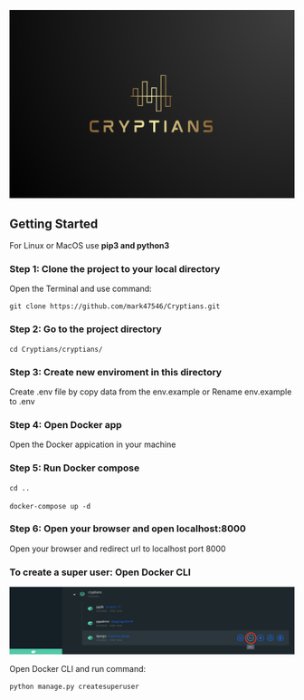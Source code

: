 <p align="center">
<img src="cryptians.png"></a>
</p>

## Getting Started

For Linux or MacOS use **pip3 and python3**

### Step 1: Clone the project to your local directory

Open the Terminal and use command:

    git clone https://github.com/mark47546/Cryptians.git

### Step 2: Go to the project directory

    cd Cryptians/cryptians/

### Step 3: Create new enviroment in this directory

Create .env file by copy data from the env.example
or
Rename env.example to .env

### Step 4: Open Docker app

Open the Docker appication in your machine

### Step 5: Run Docker compose

    cd ..

    docker-compose up -d
    
### Step 6: Open your browser and open localhost:8000

Open your browser and redirect url to localhost port 8000


### To create a super user: Open Docker CLI
<p align="center">
<img src="docker_cli.png"></a>
</p>
Open Docker CLI and run command:

    python manage.py createsuperuser
          
